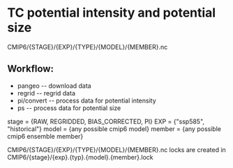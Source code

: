 # TC potential intensity and potential size

CMIP6/{STAGE}/{EXP}/{TYPE}/{MODEL}/{MEMBER}.nc


## Workflow:

- pangeo -- download data
- regrid -- regrid data
- pi/convert -- process data for potential intensity
- ps -- process data for potential size


stage = {RAW, REGRIDDED, BIAS_CORRECTED, PI}
EXP = {"ssp585", "historical"}
model =  {any possible cmip6 model}
member = {any possible cmip6 ensemble member}

CMIP6/{STAGE}/{EXP}/{TYPE}/{MODEL}/{MEMBER}.nc
locks are created in CMIP6/{stage}/{exp}.{typ}.{model}.{member}.lock
